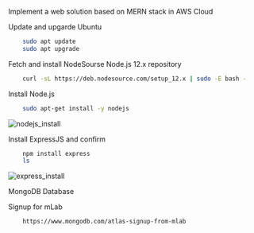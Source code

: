 Implement a web solution based on MERN stack in AWS Cloud

Update and upgarde Ubuntu

```bash
    sudo apt update
    sudo apt upgrade
```

Fetch and install NodeSourse Node.js 12.x repository 

```bash
    curl -sL https://deb.nodesource.com/setup_12.x | sudo -E bash -
```

Install Node.js
```bash
    sudo apt-get install -y nodejs
```

![nodejs_install](http://cybronix.com.ng/devops/nodejs1.png)

Install ExpressJS and confirm

```bash
    npm install express
    ls
```
![express_install](http://cybronix.com.ng/devops/express1.png)


MongoDB Database

Signup for mLab
```bash
    https://www.mongodb.com/atlas-signup-from-mlab
```








